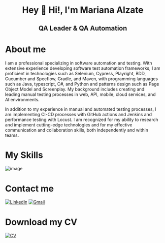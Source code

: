 <div align="center">

# Hey 👋 Hi!, I'm Mariana Alzate  
## QA Leader & QA Automation

</div>

# About me
I am a professional specializing in software automation and testing. With extensive experience developing software test automation frameworks, I am proficient in technologies such as Selenium, Cypress, Playright, BDD, Cucumber and Specflow, Gradle, and Maven, with programming languages such as Java, typescript, C#, and Python and patterns design such as Page Object Model and Screenplay.
My background includes creating and leading manual testing processes in web, API, mobile, cloud services, and AI environments.

In addition to my experience in manual and automated testing processes, I am implementing CI-CD processes with GitHub actions and Jenkins and performance testing with Locust.
I am recognized for my ability to research and implement cutting-edge technologies and for my effective communication and collaboration skills, both independently and within teams.

# My Skills
![image](https://github.com/user-attachments/assets/fc25c05e-1103-42fc-848d-91ba770609a9)

# Contact me
[![LinkedIn](https://img.shields.io/badge/LinkedIn-0077B5?style=for-the-badge&logo=linkedin&logoColor=white)](https://www.linkedin.com/in/marianaalzateautomationengineer/) 
[![Gmail](https://img.shields.io/badge/Gmail-D14836?style=for-the-badge&logo=gmail&logoColor=white)](mailto:marsica86.26@gmail.com)

# Download my CV
[![CV](https://img.shields.io/badge/Download_CV-4A4A4A?style=for-the-badge&logo=adobeacrobatreader&logoColor=white)](https://github.com/tu-usuario/tu-repositorio/raw/main/Mariana_Alzate_CV.pdf)

